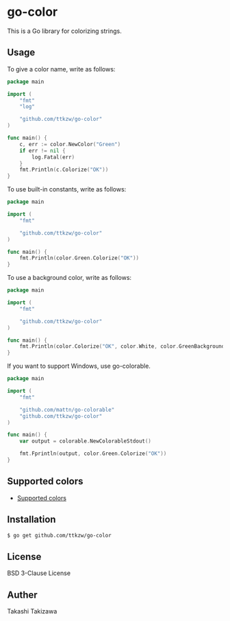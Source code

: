 # go-color

This is a Go library for colorizing strings.

## Usage

To give a color name, write as follows:

```go
package main

import (
	"fmt"
	"log"

	"github.com/ttkzw/go-color"
)

func main() {
	c, err := color.NewColor("Green")
	if err != nil {
		log.Fatal(err)
	}
	fmt.Println(c.Colorize("OK"))
}
```

To use built-in constants, write as follows:

```go
package main

import (
	"fmt"

	"github.com/ttkzw/go-color"
)

func main() {
	fmt.Println(color.Green.Colorize("OK"))
}
```

To use a background color, write as follows:

```go
package main

import (
	"fmt"

	"github.com/ttkzw/go-color"
)

func main() {
	fmt.Println(color.Colorize("OK", color.White, color.GreenBackground))
}
```

If you want to support Windows, use go-colorable.

```go
package main

import (
	"fmt"

	"github.com/mattn/go-colorable"
	"github.com/ttkzw/go-color"
)

func main() {
	var output = colorable.NewColorableStdout()

	fmt.Fprintln(output, color.Green.Colorize("OK"))
}
```


## Supported colors

- [Supported colors](colors.md)

## Installation

```sh
$ go get github.com/ttkzw/go-color
```


## License

BSD 3-Clause License

## Auther

Takashi Takizawa
